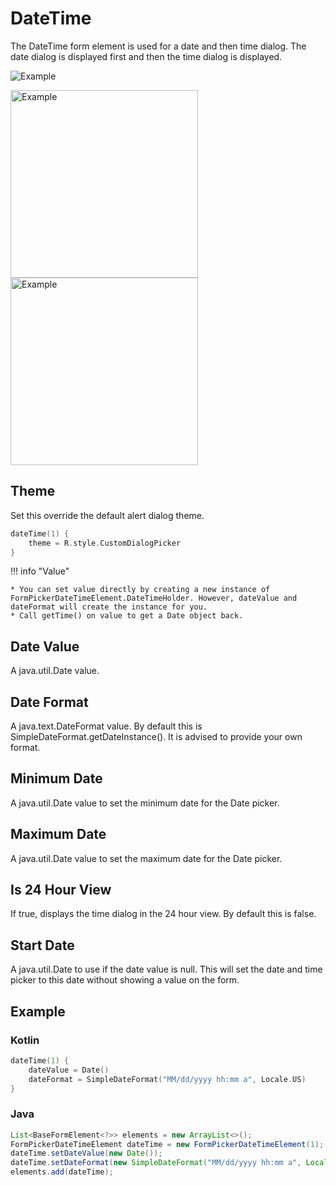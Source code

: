 # DateTime

The DateTime form element is used for a date and then time dialog. The date dialog is displayed first and then the time dialog is displayed.

![Example](../images/DateTime.PNG)

<img src="../../images/Date2.PNG" alt="Example" width="300px"/>

<img src="../../images/Time2.PNG" alt="Example" width="300px"/>

## Theme

Set this override the default alert dialog theme.

```kotlin
dateTime(1) {
    theme = R.style.CustomDialogPicker
}
```

!!! info "Value"

    * You can set value directly by creating a new instance of FormPickerDateTimeElement.DateTimeHolder. However, dateValue and dateFormat will create the instance for you.
    * Call getTime() on value to get a Date object back.

## Date Value

A java.util.Date value.

## Date Format

A java.text.DateFormat value. By default this is SimpleDateFormat.getDateInstance(). It is advised to provide your own format.

## Minimum Date

A java.util.Date value to set the minimum date for the Date picker.

## Maximum Date

A java.util.Date value to set the maximum date for the Date picker.

## Is 24 Hour View

If true, displays the time dialog in the 24 hour view. By default this is false.

## Start Date

A java.util.Date to use if the date value is null. This will set the date and time picker to this date without showing a value on the form.

## Example

### Kotlin

```kotlin
dateTime(1) {
    dateValue = Date()
    dateFormat = SimpleDateFormat("MM/dd/yyyy hh:mm a", Locale.US)
}
```

### Java

```java
List<BaseFormElement<?>> elements = new ArrayList<>();
FormPickerDateTimeElement dateTime = new FormPickerDateTimeElement(1);
dateTime.setDateValue(new Date());
dateTime.setDateFormat(new SimpleDateFormat("MM/dd/yyyy hh:mm a", Locale.US));
elements.add(dateTime);
```
